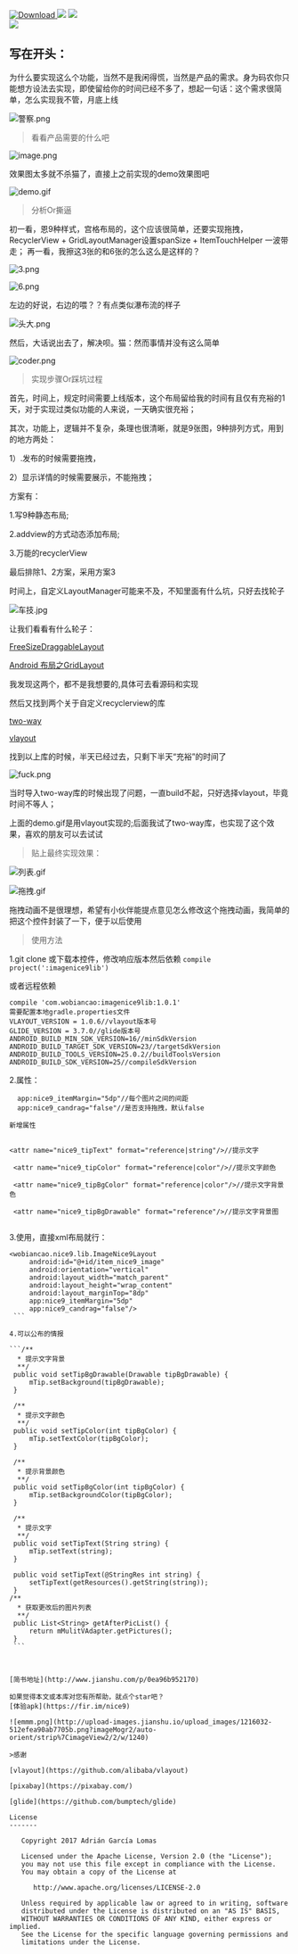 [ ![Download](https://api.bintray.com/packages/a12a15a05/maven/imagenice9lib/images/download.svg) ](https://bintray.com/a12a15a05/maven/imagenice9lib/_latestVersion)
![](https://img.shields.io/badge/language-android-green.svg)	![](https://img.shields.io/badge/license-Apache2.0-000000.svg)	
![](https://img.shields.io/twitter/url/https/github.com/wobiancao/ImageNice9Layout.svg?style=social
)

写在开头：
-------

为什么要实现这么个功能，当然不是我闲得慌，当然是产品的需求。身为码农你只能想方设法去实现，即使留给你的时间已经不多了，想起一句话：这个需求很简单，怎么实现我不管，月底上线

![警察.png](http://upload-images.jianshu.io/upload_images/1216032-680fc083ad9d4b8a.png?imageMogr2/auto-orient/strip%7CimageView2/2/w/1240)

>看看产品需要的什么吧


![image.png](http://upload-images.jianshu.io/upload_images/1216032-7cc47a8c9537487e.png?imageMogr2/auto-orient/strip%7CimageView2/2/w/1240)

效果图太多就不杀猫了，直接上之前实现的demo效果图吧


![demo.gif](http://upload-images.jianshu.io/upload_images/1216032-cf847b6bce96d784.gif?imageMogr2/auto-orient/strip)


>分析Or撕逼


初一看，恩9种样式，宫格布局的，这个应该很简单，还要实现拖拽，
RecyclerView + GridLayoutManager设置spanSize + ItemTouchHelper 一波带走；
再一看，我擦这3张的和6张的怎么这么是这样的？

![3.png](http://upload-images.jianshu.io/upload_images/1216032-c7698630649b9884.png?imageMogr2/auto-orient/strip%7CimageView2/2/w/1240)

![6.png](http://upload-images.jianshu.io/upload_images/1216032-5d800b799525789d.png?imageMogr2/auto-orient/strip%7CimageView2/2/w/1240)

左边的好说，右边的喂？？有点类似瀑布流的样子

![头大.png](http://upload-images.jianshu.io/upload_images/1216032-c8c4763374bcde45.png?imageMogr2/auto-orient/strip%7CimageView2/2/w/1240)

然后，大话说出去了，解决呗。猫：然而事情并没有这么简单

![coder.png](http://upload-images.jianshu.io/upload_images/1216032-327f757b2353fdbc.png?imageMogr2/auto-orient/strip%7CimageView2/2/w/1240)
>实现步骤Or踩坑过程


首先，时间上，规定时间需要上线版本，这个布局留给我的时间有且仅有充裕的1天，对于实现过类似功能的人来说，一天确实很充裕；

其次，功能上，逻辑并不复杂，条理也很清晰，就是9张图，9种排列方式，用到的地方两处：

1）.发布的时候需要拖拽，

2）显示详情的时候需要展示，不能拖拽；

方案有：

1.写9种静态布局;

2.addview的方式动态添加布局;

3.万能的recyclerView

最后排除1、2方案，采用方案3

时间上，自定义LayoutManager可能来不及，不知里面有什么坑，只好去找轮子

![车技.jpg](http://upload-images.jianshu.io/upload_images/1216032-4c35b66a2eecc47b.jpg?imageMogr2/auto-orient/strip%7CimageView2/2/w/1240)

让我们看看有什么轮子：

[FreeSizeDraggableLayout](https://github.com/alivebao/FreeSizeDraggableLayout)

[Android 布局之GridLayout](http://www.cnblogs.com/skywang12345/p/3154150.html)

我发现这两个，都不是我想要的,具体可去看源码和实现

然后又找到两个关于自定义recyclerview的库

[two-way](https://github.com/lucasr/twoway-view)

[vlayout](https://github.com/alibaba/vlayout)

找到以上库的时候，半天已经过去，只剩下半天“充裕”的时间了

![fuck.png](http://upload-images.jianshu.io/upload_images/1216032-9c577e3dc55809bd.png?imageMogr2/auto-orient/strip%7CimageView2/2/w/1240)

当时导入two-way库的时候出现了问题，一直build不起，只好选择vlayout，毕竟时间不等人；

上面的demo.gif是用vlayout实现的;后面我试了two-way库，也实现了这个效果，喜欢的朋友可以去试试

>贴上最终实现效果：

![列表.gif](https://github.com/wobiancao/ImageNice9Layout/blob/master/screenshot/list9.gif)

![拖拽.gif](https://github.com/wobiancao/ImageNice9Layout/blob/master/screenshot/drag9.gif)

 拖拽动画不是很理想，希望有小伙伴能提点意见怎么修改这个拖拽动画，我简单的把这个控件封装了一下，便于以后使用
 
>使用方法

1.git clone 或下载本控件，修改响应版本然后依赖
  `compile project(':imagenice9lib')`
  
或者远程依赖

```
compile 'com.wobiancao:imagenice9lib:1.0.1'
需要配置本地gradle.properties文件
VLAYOUT_VERSION = 1.0.6//vlayout版本号
GLIDE_VERSION = 3.7.0//glide版本号
ANDROID_BUILD_MIN_SDK_VERSION=16//minSdkVersion
ANDROID_BUILD_TARGET_SDK_VERSION=23//targetSdkVersion
ANDROID_BUILD_TOOLS_VERSION=25.0.2//buildToolsVersion
ANDROID_BUILD_SDK_VERSION=25//compileSdkVersion
```
2.属性：

```
  app:nice9_itemMargin="5dp"//每个图片之间的间距
  app:nice9_candrag="false"//是否支持拖拽，默认false
   ```
	 
`新增属性`

```

<attr name="nice9_tipText" format="reference|string"/>//提示文字

 <attr name="nice9_tipColor" format="reference|color"/>//提示文字颜色
 
 <attr name="nice9_tipBgColor" format="reference|color"/>//提示文字背景色
 
 <attr name="nice9_tipBgDrawable" format="reference"/>//提示文字背景图
 
 ```

3.使用，直接xml布局就行：

   ```
   <wobiancao.nice9.lib.ImageNice9Layout
        android:id="@+id/item_nice9_image"
        android:orientation="vertical"
        android:layout_width="match_parent"
        android:layout_height="wrap_content"
        android:layout_marginTop="8dp"
        app:nice9_itemMargin="5dp"
        app:nice9_candrag="false"/>
	```
	
4.可以公布的情报

```/**
     * 提示文字背景
     **/
    public void setTipBgDrawable(Drawable tipBgDrawable) {
        mTip.setBackground(tipBgDrawable);
    }

    /**
     * 提示文字颜色
     **/
    public void setTipColor(int tipBgColor) {
        mTip.setTextColor(tipBgColor);
    }

    /**
     * 提示背景颜色
     **/
    public void setTipBgColor(int tipBgColor) {
        mTip.setBackgroundColor(tipBgColor);
    }

    /**
     * 提示文字
     **/
    public void setTipText(String string) {
        mTip.setText(string);
    }

    public void setTipText(@StringRes int string) {
        setTipText(getResources().getString(string));
    }
  /**
     * 获取更改后的图片列表
     **/
    public List<String> getAfterPicList() {
        return mMulitVAdapter.getPictures();
    }
    ```
				


[简书地址](http://www.jianshu.com/p/0ea96b952170)

如果觉得本文或本库对您有所帮助，就点个star吧？
[体验apk](https://fir.im/nice9)

![emmm.png](http://upload-images.jianshu.io/upload_images/1216032-512efea90ab7705b.png?imageMogr2/auto-orient/strip%7CimageView2/2/w/1240)

>感谢

[vlayout](https://github.com/alibaba/vlayout)

[pixabay](https://pixabay.com/)

[glide](https://github.com/bumptech/glide)

 License
  -------

      Copyright 2017 Adrián García Lomas

      Licensed under the Apache License, Version 2.0 (the "License");
      you may not use this file except in compliance with the License.
      You may obtain a copy of the License at

         http://www.apache.org/licenses/LICENSE-2.0

      Unless required by applicable law or agreed to in writing, software
      distributed under the License is distributed on an "AS IS" BASIS,
      WITHOUT WARRANTIES OR CONDITIONS OF ANY KIND, either express or implied.
      See the License for the specific language governing permissions and
      limitations under the License.


